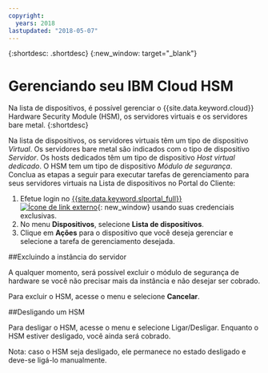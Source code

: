 ```yaml
---
copyright:
  years: 2018
lastupdated: "2018-05-07"
---
```


{:shortdesc: .shortdesc}
{:new_window: target="_blank"}

# Gerenciando seu IBM Cloud HSM

Na lista de dispositivos, é possível gerenciar o {{site.data.keyword.cloud}} Hardware Security Module (HSM), os servidores virtuais e os servidores bare metal.
{:shortdesc}

Na lista de dispositivos, os servidores virtuais têm um tipo de dispositivo *Virtual*. Os servidores bare metal são indicados com o tipo de dispositivo *Servidor*. Os hosts dedicados têm um tipo de dispositivo *Host virtual dedicado*. O HSM tem um tipo de dispositivo *Módulo de segurança*.
Conclua as etapas a seguir para executar tarefas de gerenciamento para seus servidores virtuais na Lista de dispositivos no Portal do Cliente:  
1. Efetue login no [{{site.data.keyword.slportal_full}} ![Ícone de link externo](../icons/launch-glyph.svg "Ícone de link externo")](https://control.softlayer.com/){: new_window} usando suas credenciais exclusivas. 
2. No menu **Dispositivos**, selecione **Lista de dispositivos**.
3. Clique em **Ações** para o dispositivo que você deseja gerenciar e selecione a tarefa de gerenciamento desejada.

##Excluindo a instância do servidor

A qualquer momento, será possível excluir o módulo de segurança de hardware se você não precisar mais da instância e não desejar ser cobrado.

Para excluir o HSM, acesse o menu e selecione **Cancelar**.

##Desligando um HSM

Para desligar o HSM, acesse o menu e selecione Ligar/Desligar. Enquanto o HSM estiver desligado, você ainda será cobrado.

Nota: caso o HSM seja desligado, ele permanece no estado desligado e deve-se ligá-lo manualmente.
